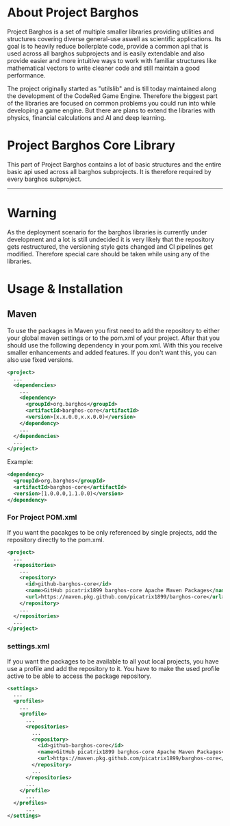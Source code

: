 
# About Project Barghos
Project Barghos is a set of multiple smaller libraries providing utilities and structures covering diverse general-use aswell as scientific applications.
Its goal is to heavily reduce boilerplate code, provide a common api that is used across all barghos subprojects and is easily extendable and also provide
easier and more intuitive ways to work with familiar structures like mathematical vectors to write cleaner code and still maintain a good performance.

The project originally started as "utilslib" and is till today maintained along the development of the CodeRed Game Engine.
Therefore the biggest part of the libraries are focused on common problems you could run into while developing a game engine.
But there are plans to extend the libraries with physics, financial calculations and AI and deep learning.

# Project Barghos Core Library
This part of Project Barghos contains a lot of basic structures and the entire basic api used across all barghos subprojects.
It is therefore required by every barghos subproject.

---

# Warning

As the deployment scenario for the barghos libraries is currently under development and a lot is still undecided it is very likely that the repository gets
restructured, the versioning style gets changed and CI pipelines get modified. Therefore special care should be taken while using any of the libraries.

# Usage & Installation

## Maven

To use the packages in Maven you first need to add the repository to either your global maven settings or to the pom.xml of your project.
After that you should use the following dependency in your pom.xml. With this you receive smaller enhancements and added features. If you don't want this,
you can also use fixed versions.

```xml
<project>
  ...
  <dependencies>
    ...
    <dependency>
      <groupId>org.barghos</groupId>
      <artifactId>barghos-core</artifactId>
      <version>[x.x.0.0,x.x.0.0)</version>
    </dependency>
    ...
  </dependencies>
  ...
</project>
```

Example:

```xml
<dependency>
  <groupId>org.barghos</groupId>
  <artifactId>barghos-core</artifactId>
  <version>[1.0.0.0,1.1.0.0)</version>
</dependency>
```

### For Project POM.xml

If you want the pacakges to be only referenced by single projects, add the repository directly to the pom.xml.

```xml
<project>
  ...
  <repositories>
    ...
    <repository>
      <id>github-barghos-core</id>
      <name>GitHub picatrix1899 barghos-core Apache Maven Packages</name>
      <url>https://maven.pkg.github.com/picatrix1899/barghos-core</url>
    </repository>
    ...
  </repositories>
  ...
</project>
```

### settings.xml

If you want the packages to be available to all yout local projects, you have use a profile and add the repository to it.
You have to make the used profile active to be able to access the package repository.

```xml
<settings>
  ...
  <profiles>
    ...
    <profile>
      ...
      <repositories>
        ...
        <repository>
          <id>github-barghos-core</id>
          <name>GitHub picatrix1899 barghos-core Apache Maven Packages</name>
          <url>https://maven.pkg.github.com/picatrix1899/barghos-core</url>
        </repository>
        ...
      </repositories>
      ...
    </profile>
      ...
  </profiles>
      ...
</settings>
```


